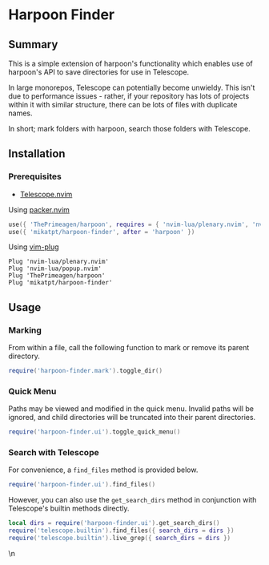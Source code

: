 # Harpoon Finder

## Summary

This is a simple extension of harpoon's functionality which enables use of harpoon's API to
save directories for use in Telescope.


In large monorepos, Telescope can potentially become unwieldy. This isn't due to performance
issues - rather, if your repository has lots of projects within it with similar structure,
there can be lots of files with duplicate names.


In short; mark folders with harpoon, search those folders with Telescope.


## Installation

### Prerequisites
- [Telescope.nvim](https://github.com/nvim-telescope/telescope.nvim)

Using [packer.nvim](https://github.com/wbthomason/packer.nvim)
```lua
use({ 'ThePrimeagen/harpoon', requires = { 'nvim-lua/plenary.nvim', 'nvim-lua/popup.nvim' } })
use({ 'mikatpt/harpoon-finder', after = 'harpoon' })
```
Using [vim-plug](https://github.com/junegunn/vim-plug)

```viml
Plug 'nvim-lua/plenary.nvim'
Plug 'nvim-lua/popup.nvim'
Plug 'ThePrimeagen/harpoon'
Plug 'mikatpt/harpoon-finder'
```

## Usage

### Marking

From within a file, call the following function to mark or remove its parent directory.
```lua
require('harpoon-finder.mark').toggle_dir()
```

### Quick Menu
Paths may be viewed and modified in the quick menu. Invalid paths will be
ignored, and child directories will be truncated into their parent directories.
```lua
require('harpoon-finder.ui').toggle_quick_menu()
```

### Search with Telescope
For convenience, a `find_files` method is provided below.
```lua
require('harpoon-finder.ui').find_files()
```
However, you can also use the `get_search_dirs` method in conjunction with
Telescope's builtin methods directly.
```lua
local dirs = require('harpoon-finder.ui').get_search_dirs()
require('telescope.builtin').find_files({ search_dirs = dirs })
require('telescope.builtin').live_grep({ search_dirs = dirs })
```
\n
